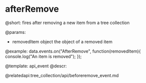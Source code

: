 afterRemove
=============

@short: fires after removing a new item from a tree collection
	
@params:
- removedItem		object			the object of a removed item


@example:
data.events.on("AfterRemove", function(removedItem){
	console.log("An item is removed");
});


@template:	api_event
@descr:



@relatedapi:tree_collection/api/beforeremove_event.md
	

